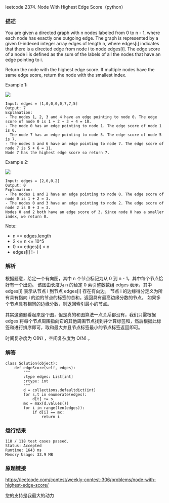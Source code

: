 leetcode  2374. Node With Highest Edge Score（python）




### 描述

You are given a directed graph with n nodes labeled from 0 to n - 1, where each node has exactly one outgoing edge. The graph is represented by a given 0-indexed integer array edges of length n, where edges[i] indicates that there is a directed edge from node i to node edges[i]. The edge score of a node i is defined as the sum of the labels of all the nodes that have an edge pointing to i.

Return the node with the highest edge score. If multiple nodes have the same edge score, return the node with the smallest index.



Example 1:


![](https://assets.leetcode.com/uploads/2022/06/20/image-20220620195403-1.png)

	Input: edges = [1,0,0,0,0,7,7,5]
	Output: 7
	Explanation:
	- The nodes 1, 2, 3 and 4 have an edge pointing to node 0. The edge score of node 0 is 1 + 2 + 3 + 4 = 10.
	- The node 0 has an edge pointing to node 1. The edge score of node 1 is 0.
	- The node 7 has an edge pointing to node 5. The edge score of node 5 is 7.
	- The nodes 5 and 6 have an edge pointing to node 7. The edge score of node 7 is 5 + 6 = 11.
	Node 7 has the highest edge score so return 7.
	
Example 2:

![](https://assets.leetcode.com/uploads/2022/06/20/image-20220620200212-3.png)

	Input: edges = [2,0,0,2]
	Output: 0
	Explanation:
	- The nodes 1 and 2 have an edge pointing to node 0. The edge score of node 0 is 1 + 2 = 3.
	- The nodes 0 and 3 have an edge pointing to node 2. The edge score of node 2 is 0 + 3 = 3.
	Nodes 0 and 2 both have an edge score of 3. Since node 0 has a smaller index, we return 0.




Note:

* n == edges.length
* 2 <= n <= 10^5
* 0 <= edges[i] < n
* edges[i] != i


### 解析
根据题意，给定一个有向图，其中 n 个节点标记为从 0 到 n - 1，其中每个节点恰好有一个出边。 该图由长度为 n 的给定 0 索引整数数组 edges 表示，其中 edges[i] 表示从节点 i 到节点 edges[i] 存在有向边。 节点 i 的边缘得分定义为所有具有指向 i 的边的节点的标签的总和。返回具有最高边缘分数的节点。 如果多个节点具有相同的边缘分数，则返回索引最小的节点。

其实这道题看起来是个图，但是真的和图算法一点关系都没有，我们只需根据 edges 将每个节点周围指向它的其他周围节点找到并计算标签和，然后根据此标签和进行排序即可，取和最大并且节点标签最小的节点标签返回即可。

时间复杂度为 O(N) ，空间复杂度为 O(N) 。

### 解答
	class Solution(object):
	    def edgeScore(self, edges):
	        """
	        :type edges: List[int]
	        :rtype: int
	        """
	        d = collections.defaultdict(int)
	        for s,t in enumerate(edges):
	            d[t] += s
	        mx = max(d.values())
	        for i in range(len(edges)):
	            if d[i] == mx:
	                return i
	

### 运行结果

	
	118 / 118 test cases passed.
	Status: Accepted
	Runtime: 1643 ms
	Memory Usage: 33.9 MB

### 原题链接


https://leetcode.com/contest/weekly-contest-306/problems/node-with-highest-edge-score/

您的支持是我最大的动力
